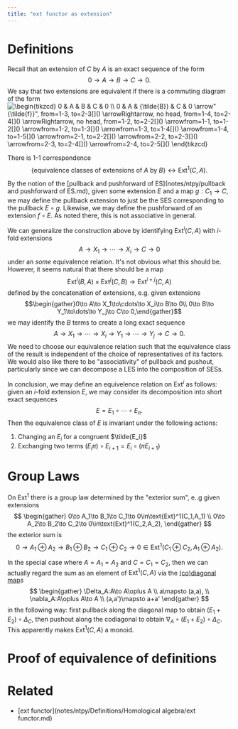 ```yaml
---
title: "ext functor as extension"
---
```


# Definitions
Recall that an extension of $C$ by $A$ is an exact sequence of the form $$0\to A\to B\to C\to 0.$$ We say that two extensions are equivalent if there is a commuting diagram of the form 
<img align="center" src="https://i.upmath.me/svg/%5Cbegin%7Btikzcd%7D%0A%090%20%26%20A%20%26%20B%20%26%20C%20%26%200%20%5C%5C%0A%090%20%26%20A%20%26%20%7B%5Ctilde%7BB%7D%7D%20%26%20C%20%26%200%0A%09%5Carrow%5B%22%7B%5Ctilde%7Bf%7D%7D%22%2C%20from%3D1-3%2C%20to%3D2-3%5D%0A%09%5Carrow%5BRightarrow%2C%20no%20head%2C%20from%3D1-4%2C%20to%3D2-4%5D%0A%09%5Carrow%5BRightarrow%2C%20no%20head%2C%20from%3D1-2%2C%20to%3D2-2%5D%0A%09%5Carrow%5Bfrom%3D1-1%2C%20to%3D1-2%5D%0A%09%5Carrow%5Bfrom%3D1-2%2C%20to%3D1-3%5D%0A%09%5Carrow%5Bfrom%3D1-3%2C%20to%3D1-4%5D%0A%09%5Carrow%5Bfrom%3D1-4%2C%20to%3D1-5%5D%0A%09%5Carrow%5Bfrom%3D2-1%2C%20to%3D2-2%5D%0A%09%5Carrow%5Bfrom%3D2-2%2C%20to%3D2-3%5D%0A%09%5Carrow%5Bfrom%3D2-3%2C%20to%3D2-4%5D%0A%09%5Carrow%5Bfrom%3D2-4%2C%20to%3D2-5%5D%0A%5Cend%7Btikzcd%7D" alt="\begin{tikzcd}
	0 &amp; A &amp; B &amp; C &amp; 0 \\
	0 &amp; A &amp; {\tilde{B}} &amp; C &amp; 0
	\arrow&quot;{\tilde{f}}&quot;, from=1-3, to=2-3[]()
	\arrowRightarrow, no head, from=1-4, to=2-4[]()
	\arrowRightarrow, no head, from=1-2, to=2-2[]()
	\arrowfrom=1-1, to=1-2[]()
	\arrowfrom=1-2, to=1-3[]()
	\arrowfrom=1-3, to=1-4[]()
	\arrowfrom=1-4, to=1-5[]()
	\arrowfrom=2-1, to=2-2[]()
	\arrowfrom=2-2, to=2-3[]()
	\arrowfrom=2-3, to=2-4[]()
	\arrowfrom=2-4, to=2-5[]()
\end{tikzcd}" />

There is 1-1 correspondence $$\{\text{equivalence classes of extensions of }A \text{ by } B\}\leftrightarrow\text{Ext}^1(C,A).$$

By the notion of the [pullback and pushforward of ES](notes/ntpy/pullback and pushforward of ES.md), given some extension $E$ and a map $g:C_1\to C$, we may define the pullback extension to just be the SES corresponding to the pullback $E\circ g$. Likewise, we may define the pushforward of an extension $f\circ E$. As noted there, this is not associative in general.

We can generalize the construction above by identifying $\text{Ext}^i(C,A)$ with $i$-fold extensions $$A\to X_1\to\cdots\to X_i\to C\to 0$$ under an *some* equivalence relation. It's not obvious what this should be. However, it seems natural that there should be a map $$\text{Ext}^i(B,A)\times\text{Ext}^j(C,B)\to \text{Ext}^{i+j}(C,A)$$ defined by the concatenation of extensions, e.g. given extensions $$\begin{gather}0\to A\to X_1\to\cdots\to X_i\to B\to 0\\ 0\to B\to Y_1\to\dots\to Y_j\to C\to 0,\end{gather}$$ we may identify the $B$ terms to create a long exact sequence $$A\to X_1\to\cdots\to X_i\to Y_1\to\cdots\to Y_j\to C\to 0.$$ We need to choose our  equivalence relation such that the equivalence class of the result is independent of the choice of representatives of its factors. We would also like there to be "associativity" of pullback and pushout, particularly since we can decompose a LES into the composition of SESs.

In conclusion, we may define an equivelence relation on $\text{Ext}^i$ as follows: given an $i$-fold extension $E$, we may consider its decomposition into short exact sequences $$E=E_1\circ\cdots\circ E_n.$$ Then the equivalence class of $E$ is invariant under the following actions:
1. Changing an $E_i$ for a congruent $\tilde{E_i}$
2. Exchanging two terms $(E_i\pi)\circ E_{i+1}=E_i\circ(\pi E_{i+1})$

# Group Laws
On $\text{Ext}^1$ there is a group law determined by the "exterior sum", e..g given extensions
$$
\begin{gather}
0\to A_1\to B_1\to C_1\to 0\in\text{Ext}^1(C_1,A_1) \\
0\to A_2\to B_2\to C_2\to 0\in\text{Ext}^1(C_2,A_2), 
\end{gather}
$$ 
the exterior sum is 
$$
0\to A_1\oplus A_2\to B_1\oplus B_2\to C_1\oplus C_2\to 0\in\text{Ext}^1(C_1\oplus C_2, A_1\oplus A_2).
$$

In the special case where $A=A_1=A_2$ and $C=C_1=C_2$, then we can actually regard the sum as an element of $\text{Ext}^1(C,A)$ via the [(co)diagonal map]()s 
$$
\begin{gather}
\Delta_A:A\to A\oplus A \\
a\mapsto (a,a), \\
\nabla_A:A\oplus A\to A \\
(a,a')\mapsto a+a'
\end{gather}
$$
in the following way: first pullback along the diagonal map to obtain $(E_1+E_2)\circ \Delta_C$, then pushout along the codiagonal to obtain $\nabla_A\circ (E_1+E_2)\circ\Delta_C$. This apparently makes $\text{Ext}^1(C,A)$ a monoid.

# Proof of equivalence of definitions

# Related
- [ext functor](notes/ntpy/Definitions/Homological algebra/ext functor.md)
